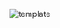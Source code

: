 ![template](https://raw.githubusercontent.com/ShriIraCatalog/resources-two/refs/heads/master/2025/04/20/20250420170309.png)
